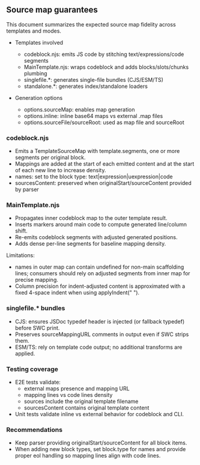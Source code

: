 ## Source map guarantees

This document summarizes the expected source map fidelity across templates and modes.

- Templates involved
  - codeblock.njs: emits JS code by stitching text/expressions/code segments
  - MainTemplate.njs: wraps codeblock and adds blocks/slots/chunks plumbing
  - singlefile.*: generates single-file bundles (CJS/ESM/TS)
  - standalone.*: generates index/standalone loaders

- Generation options
  - options.sourceMap: enables map generation
  - options.inline: inline base64 maps vs external .map files
  - options.sourceFile/sourceRoot: used as map file and sourceRoot

### codeblock.njs
- Emits a TemplateSourceMap with template.segments, one or more segments per original block.
- Mappings are added at the start of each emitted content and at the start of each new line to increase density.
- names: set to the block type: text|expression|uexpression|code
- sourcesContent: preserved when originalStart/sourceContent provided by parser

### MainTemplate.njs
- Propagates inner codeblock map to the outer template result.
- Inserts markers around main code to compute generated line/column shift.
- Re-emits codeblock segments with adjusted generated positions.
- Adds dense per-line segments for baseline mapping density.

Limitations:
- names in outer map can contain undefined for non-main scaffolding lines; consumers should rely on adjusted segments from inner map for precise mapping.
- Column precision for indent-adjusted content is approximated with a fixed 4-space indent when using applyIndent("    ").

### singlefile.* bundles
- CJS: ensures JSDoc typedef header is injected (or fallback typedef) before SWC print.
- Preserves sourceMappingURL comments in output even if SWC strips them.
- ESM/TS: rely on template code output; no additional transforms are applied.

### Testing coverage
- E2E tests validate:
  - external maps presence and mapping URL
  - mapping lines vs code lines density
  - sources include the original template filename
  - sourcesContent contains original template content
- Unit tests validate inline vs external behavior for codeblock and CLI.

### Recommendations
- Keep parser providing originalStart/sourceContent for all block items.
- When adding new block types, set block.type for names and provide proper eol handling so mapping lines align with code lines.
